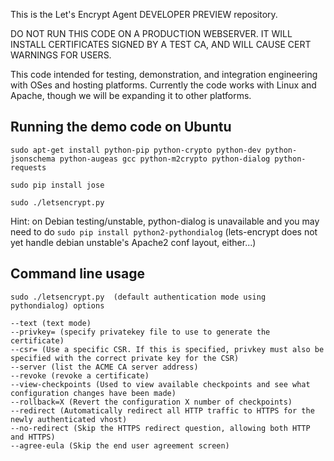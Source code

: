 This is the Let's Encrypt Agent DEVELOPER PREVIEW repository.

DO NOT RUN THIS CODE ON A PRODUCTION WEBSERVER.  IT WILL INSTALL CERTIFICATES SIGNED BY A TEST CA, AND WILL CAUSE CERT WARNINGS FOR USERS.

This code intended for testing, demonstration, and integration engineering
with OSes and hosting platforms.  Currently the code works with Linux and
Apache, though we will be expanding it to other platforms.

## Running the demo code on Ubuntu 

`sudo apt-get install python-pip python-crypto python-dev python-jsonschema python-augeas gcc python-m2crypto python-dialog python-requests` 

`sudo pip install jose`

`sudo ./letsencrypt.py`

Hint: on Debian testing/unstable, python-dialog is unavailable and you may
need to do `sudo pip install python2-pythondialog` (lets-encrypt does not yet
handle debian unstable's Apache2 conf layout, either...)


## Command line usage

```
sudo ./letsencrypt.py  (default authentication mode using pythondialog) options 

--text (text mode)                              
--privkey= (specify privatekey file to use to generate the certificate)            
--csr= (Use a specific CSR. If this is specified, privkey must also be specified with the correct private key for the CSR)                             
--server (list the ACME CA server address)
--revoke (revoke a certificate)
--view-checkpoints (Used to view available checkpoints and see what configuration changes have been made)
--rollback=X (Revert the configuration X number of checkpoints)                    
--redirect (Automatically redirect all HTTP traffic to HTTPS for the newly authenticated vhost)                   
--no-redirect (Skip the HTTPS redirect question, allowing both HTTP and HTTPS)
--agree-eula (Skip the end user agreement screen)
```
